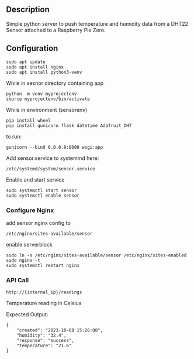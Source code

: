 ## Description
Simple python server to push temperature and humidity data from a DHT22 Sensor attached to a Raspberry Pie Zero. 
## Configuration
```
sudo apt update
sudo apt install nginx
sudo apt install python3-venv
```
While in sesnor directory containing app
```
python -m venv myprojectenv
source myprojectenv/bin/activate
```
While in environment (sensorenv)
```
pip install wheel
pip install gunicorn flask datetime Adafruit_DHT
```
to run:
```
gunicorn --bind 0.0.0.0:8000 wsgi:app
```

Add sensor.service to systemmd here:
```
/etc/systemd/system/sensor.service
```
Enable and start service
```
sudo systemctl start sensor
sudo systemctl enable sensor
```
### Configure Nginx
add sensor nginx config to 
```
/etc/nginx/sites-available/sensor
```
enable serverblock
```
sudo ln -s /etc/nginx/sites-available/sensor /etc/nginx/sites-enabled 
sudo nginx -t
sudo systemctl restart nginx
```

### API Call
`http://{internal_ip}/readings`

Temperature reading in Celsius 

Expected Output:
```
{
    "created": "2023-10-08 15:26:08",
    "humidity": "32.4",
    "response": "success",
    "temperature": "21.6"
}
```
